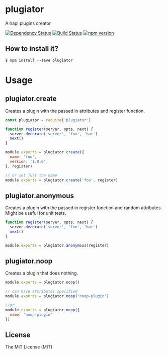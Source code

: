 # plugiator

A hapi plugins creator

[![Dependency Status](https://david-dm.org/zkochan/plugiator/status.svg?style=flat)](https://david-dm.org/zkochan/plugiator)
[![Build Status](https://travis-ci.org/zkochan/plugiator.svg?branch=master)](https://travis-ci.org/zkochan/plugiator)
[![npm version](https://badge.fury.io/js/plugiator.svg)](http://badge.fury.io/js/plugiator)


## How to install it?

```
$ npm install --save plugiator
```


# Usage

## plugiator.create

Creates a plugin with the passed in attributes and register function.

```js
const plugiator = require('plugiator')

function register(server, opts, next) {
  server.decorate('server', 'foo', 'bar')
  next()
}

module.exports = plugiator.create({
  name: 'foo',
  version: '1.0.0',
}, register)

// or set just the name
module.exports = plugiator.create('foo', register)
```


## plugiator.anonymous

Creates a plugin with the passed in register function and random attributes.
Might be useful for unit tests.

```js
function register(server, opts, next) {
  server.decorate('server', 'foo', 'bar')
  next()
}

module.exports = plugiator.anonymous(register)
```


## plugiator.noop

Creates a plugin that does nothing.

```js
module.exports = plugiator.noop()

// can have attributes specified
module.exports = plugiator.noop('noop-plugin')

//or
module.exports = plugiator.noop({
  name: 'noop-plugin'
})
```


## License

The MIT License (MIT)
